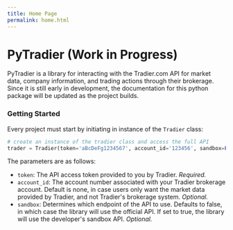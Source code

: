 ```yaml
---
title: Home Page
permalink: home.html
---
```


# PyTradier (Work in Progress)

PyTradier is a library for interacting with the Tradier.com API for market data, company information, and trading actions through their brokerage. Since it is still early in development, the documentation for this python package will be updated as the project builds. 

### Getting Started
Every project must start by initiating in instance of the ```Tradier``` class:
```python
# create an instance of the tradier class and access the full API
trader = Tradier(token='aBcDeFg1234567', account_id='123456', sandbox=False)  
```
The parameters are as follows:
* ```token```: The API access token provided to you by Tradier. *Required.*
* ```account_id```: The account number associated with your Tradier brokerage account. Default is none, in case users only want the market data provided by Tradier, and not Tradier's brokerage system. *Optional.*
* ```sandbox```: Determines which endpoint of the API to use. Defaults to false, in which case the library will use the official API. If set to true, the library will use the developer's sandbox API. *Optional.*  
